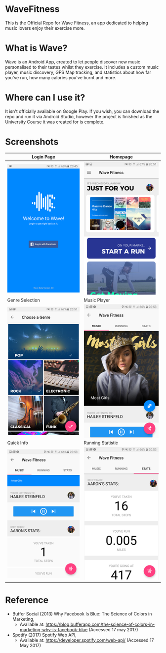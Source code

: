 # WaveFitness
This is the Official Repo for Wave Fitness, an app dedicated to helping music lovers enjoy their exercise more.

# What is Wave?
Wave is an Android App, created to let people discover new music personalised to their tastes whilst they exercise. It includes a custom music player, music discovery, GPS Map tracking, and statistics about how far you've run, how many calories you've burnt and more.

# Where can I use it?
It isn't officially available on Google Play. If you wish, you can download the repo and run it via Android Studio, however the project is finished as the University Course it was created for is complete. 

# Screenshots

| Login Page | Homepage |
------------ | -------------
![](pic/1.png) | ![](pic/2.png)
| Genre Selection | Music Player |
![](pic/3.png) | ![](pic/4.png)
| Quick Info | Running Statistic |
![](pic/5.png) | ![](pic/6.png)

# Reference

* Buffer Social (2013) Why Facebook Is Blue: The Science of Colors in Marketing, 
  * Available at:  https://blog.bufferapp.com/the-science-of-colors-in-marketing-why-is-facebook-blue (Accessed 17 may 2017)
* Spotify (2017) Spotify Web API, 
  * Available at:  https://developer.spotify.com/web-api/ (Accessed 17 May 2017)
